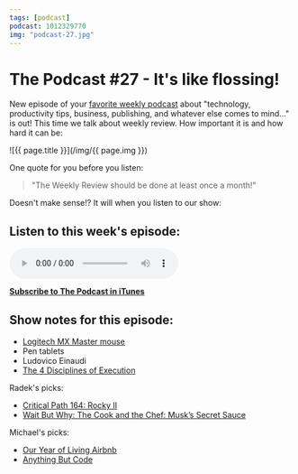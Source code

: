 ```yaml
---
tags: [podcast]
podcast: 1012329770
img: "podcast-27.jpg"
---
```


# The Podcast #27 - It's like flossing!

New episode of your [favorite weekly podcast][p] about "technology, productivity tips, business, publishing, and whatever else comes to mind..." is out! This time we talk about weekly review. How important it is and how hard it can be:

<!--More-->

![{{ page.title }}](/img/{{ page.img }})

One quote for you before you listen:

> "The Weekly Review should be done at least once a month!"

Doesn't make sense!? It will when you listen to our show:

## Listen to this week's episode:

<audio controls>
<source src="https://files.nozbe.com/podcast/027.mp3" type="audio/mpeg">
</audio>

**[Subscribe to The Podcast in iTunes][i]**

## Show notes for this episode:

  * [Logitech MX Master mouse](http://www.logitech.com/en-roeu/product/mx-master)
  * Pen tablets
  * Ludovico Einaudi
  * [The 4 Disciplines of Execution](http://the4disciplinesofexecution.com/)

Radek's picks:

  * [Critical Path 164: Rocky II](http://5by5.tv/criticalpath/164)
  * [Wait But Why: The Cook and the Chef: Musk’s Secret Sauce](http://waitbutwhy.com/2015/11/the-cook-and-the-chef-musks-secret-sauce.html#1)

Michael's picks:

  * [Our Year of Living Airbnb](http://www.nytimes.com/2015/11/29/realestate/our-year-of-living-airbnb.html?_r=1)
  * [Anything But Code](http://www.anythingbutcode.xyz/)

[e]: /podcast-27
[p]: /podcast
[n]: https://michael.gratis/nozbe
[r]: https://michael.gratis/radex
[i]: https://michael.gratis/thepodcast